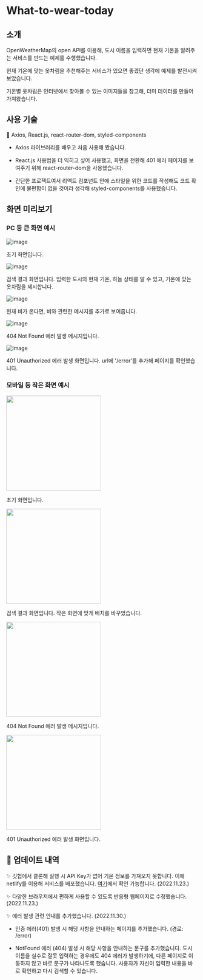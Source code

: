 # What-to-wear-today

## 소개

OpenWeatherMap의 open API를 이용해, 도시 이름을 입력하면 현재 기온을 알려주는 서비스를 만드는 예제를 수행했습니다.

현재 기온에 맞는 옷차림을 추천해주는 서비스가 있으면 좋겠단 생각에 예제를 발전시켜 보았습니다.

기온별 옷차림은 인터넷에서 찾아볼 수 있는 이미지들을 참고해, 더미 데이터를 만들어 가져왔습니다.

## 사용 기술

📍 Axios, React.js, react-router-dom, styled-components

- Axios 라이브러리를 배우고 처음 사용해 봤습니다.

- React.js 사용법을 더 익히고 싶어 사용했고, 화면을 전환해 401 에러 페이지를 보여주기 위해 react-router-dom을 사용했습니다.

- 간단한 프로젝트여서 리액트 컴포넌트 안에 스타일을 위한 코드를 작성해도 코드 확인에 불편함이 없을 것이라 생각해 styled-components를 사용했습니다.

## 화면 미리보기

### PC 등 큰 화면 예시

![image](https://user-images.githubusercontent.com/90481975/204800604-8de6d3ed-04ec-494b-86f4-2dbf02c9b11b.png)

초기 화면입니다.

![image](https://user-images.githubusercontent.com/90481975/204800725-e720172c-ee3b-41af-9cbc-6070edc0540f.png)

검색 결과 화면입니다. 입력한 도시의 현재 기온, 하늘 상태를 알 수 있고, 기온에 맞는 옷차림을 제시합니다.

![image](https://user-images.githubusercontent.com/90481975/204800884-977907b1-75e3-489d-a68d-a97f7984ddea.png)

현재 비가 온다면, 비와 관련한 메시지를 추가로 보여줍니다.

![image](https://user-images.githubusercontent.com/90481975/204799150-b91dae56-d9a9-4491-98b2-533c9c8600c0.png)

404 Not Found 에러 발생 메시지입니다.

![image](https://user-images.githubusercontent.com/90481975/204799310-b409748f-12d3-4b75-b498-aca142e627ce.png)

401 Unauthorized 에러 발생 화면입니다. url에 '/error'를 추가해 페이지를 확인했습니다.

### 모바일 등 작은 화면 예시

<img src="https://user-images.githubusercontent.com/90481975/204798371-9e195fd6-c321-4542-8efc-54bceb22973f.png" width="250px" />

초기 화면입니다.

<img src="https://user-images.githubusercontent.com/90481975/204798695-abc02b77-064b-43f9-986e-a6376b395e56.png" width="250px" />

검색 결과 화면입니다. 작은 화면에 맞게 배치를 바꾸었습니다.

<img src="https://user-images.githubusercontent.com/90481975/204798528-fae632e4-3c8a-49fd-be4a-7379114d8632.png" width="250px" />

404 Not Found 에러 발생 메시지입니다.

<img src="https://user-images.githubusercontent.com/90481975/204798808-cc2a84b6-5f6a-4bc3-a536-e22d0f35b714.png" width="250px" />

401 Unauthorized 에러 발생 화면입니다.

## 📍 업데이트 내역

✨ 깃헙에서 클론해 실행 시 API Key가 없어 기온 정보를 가져오지 못합니다. 이에 netlify를 이용해 서비스를 배포했습니다. [여기](https://what-2-wear-today.netlify.app/)에서 확인 가능합니다. (2022.11.23.)

✨ 다양한 브라우저에서 편하게 사용할 수 있도록 반응형 웹페이지로 수정했습니다. (2022.11.23.)

✨ 에러 발생 관련 안내를 추가했습니다. (2022.11.30.)

- 인증 에러(401) 발생 시 해당 사항을 안내하는 페이지를 추가했습니다. (경로: /error)

- NotFound 에러 (404) 발생 시 해당 사항을 안내하는 문구를 추가했습니다. 도시 이름을 실수로 잘못 입력하는 경우에도 404 에러가 발생하기에, 다른 페이지로 이동하지 않고 바로 문구가 나타나도록 했습니다. 사용자가 자신이 입력한 내용을 바로 확인하고 다시 검색할 수 있습니다.
